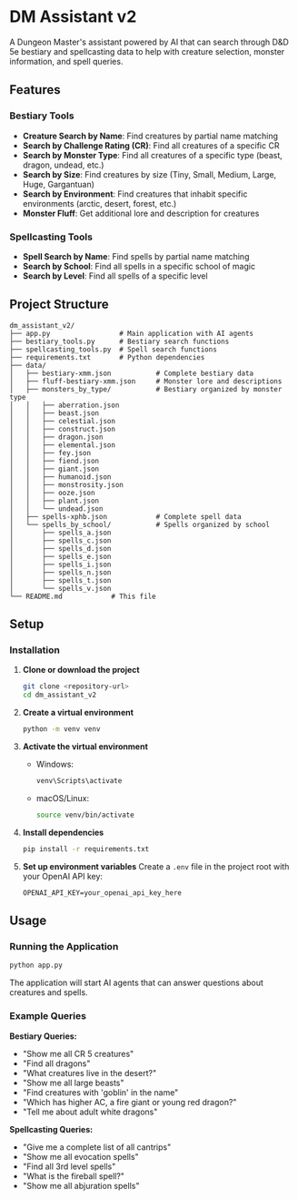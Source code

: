 # DM Assistant v2

A Dungeon Master's assistant powered by AI that can search through D&D 5e bestiary and spellcasting data to help with creature selection, monster information, and spell queries.

## Features

### Bestiary Tools

- **Creature Search by Name**: Find creatures by partial name matching
- **Search by Challenge Rating (CR)**: Find all creatures of a specific CR
- **Search by Monster Type**: Find all creatures of a specific type (beast, dragon, undead, etc.)
- **Search by Size**: Find creatures by size (Tiny, Small, Medium, Large, Huge, Gargantuan)
- **Search by Environment**: Find creatures that inhabit specific environments (arctic, desert, forest, etc.)
- **Monster Fluff**: Get additional lore and description for creatures

### Spellcasting Tools

- **Spell Search by Name**: Find spells by partial name matching
- **Search by School**: Find all spells in a specific school of magic
- **Search by Level**: Find all spells of a specific level

## Project Structure

```
dm_assistant_v2/
├── app.py                 # Main application with AI agents
├── bestiary_tools.py      # Bestiary search functions
├── spellcasting_tools.py  # Spell search functions
├── requirements.txt       # Python dependencies
├── data/
│   ├── bestiary-xmm.json           # Complete bestiary data
│   ├── fluff-bestiary-xmm.json     # Monster lore and descriptions
│   ├── monsters_by_type/           # Bestiary organized by monster type
│   │   ├── aberration.json
│   │   ├── beast.json
│   │   ├── celestial.json
│   │   ├── construct.json
│   │   ├── dragon.json
│   │   ├── elemental.json
│   │   ├── fey.json
│   │   ├── fiend.json
│   │   ├── giant.json
│   │   ├── humanoid.json
│   │   ├── monstrosity.json
│   │   ├── ooze.json
│   │   ├── plant.json
│   │   └── undead.json
│   ├── spells-xphb.json            # Complete spell data
│   └── spells_by_school/           # Spells organized by school
│       ├── spells_a.json
│       ├── spells_c.json
│       ├── spells_d.json
│       ├── spells_e.json
│       ├── spells_i.json
│       ├── spells_n.json
│       ├── spells_t.json
│       └── spells_v.json
└── README.md            # This file
```

## Setup

### Installation

1. **Clone or download the project**

   ```bash
   git clone <repository-url>
   cd dm_assistant_v2
   ```

2. **Create a virtual environment**

   ```bash
   python -m venv venv
   ```

3. **Activate the virtual environment**

   - Windows:
     ```bash
     venv\Scripts\activate
     ```
   - macOS/Linux:
     ```bash
     source venv/bin/activate
     ```

4. **Install dependencies**

   ```bash
   pip install -r requirements.txt
   ```

5. **Set up environment variables**
   Create a `.env` file in the project root with your OpenAI API key:
   ```
   OPENAI_API_KEY=your_openai_api_key_here
   ```

## Usage

### Running the Application

```bash
python app.py
```

The application will start AI agents that can answer questions about creatures and spells.

### Example Queries

**Bestiary Queries:**

- "Show me all CR 5 creatures"
- "Find all dragons"
- "What creatures live in the desert?"
- "Show me all large beasts"
- "Find creatures with 'goblin' in the name"
- "Which has higher AC, a fire giant or young red dragon?"
- "Tell me about adult white dragons"

**Spellcasting Queries:**

- "Give me a complete list of all cantrips"
- "Show me all evocation spells"
- "Find all 3rd level spells"
- "What is the fireball spell?"
- "Show me all abjuration spells"
